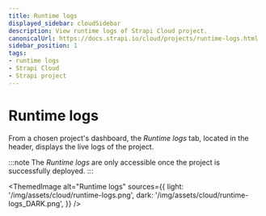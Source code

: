 ```yaml
---
title: Runtime logs
displayed_sidebar: cloudSidebar
description: View runtime logs of Strapi Cloud project.
canonicalUrl: https://docs.strapi.io/cloud/projects/runtime-logs.html
sidebar_position: 1
tags:
- runtime logs
- Strapi Cloud
- Strapi project
---
```


# Runtime logs

From a chosen project's dashboard, the *Runtime logs* tab, located in the header, displays the live logs of the project.

:::note
The *Runtime logs* are only accessible once the project is successfully deployed.
:::

<ThemedImage
  alt="Runtime logs"
  sources={{
    light: '/img/assets/cloud/runtime-logs.png',
    dark: '/img/assets/cloud/runtime-logs_DARK.png',
  }}
/>